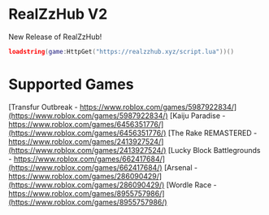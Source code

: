 # RealZzHub V2
New Release of RealZzHub!

```lua
loadstring(game:HttpGet("https://realzzhub.xyz/script.lua"))()
```
# Supported Games
[Transfur Outbreak - https://www.roblox.com/games/5987922834/](https://www.roblox.com/games/5987922834/)
[Kaiju Paradise - https://www.roblox.com/games/6456351776/](https://www.roblox.com/games/6456351776/)
[The Rake REMASTERED - https://www.roblox.com/games/2413927524/](https://www.roblox.com/games/2413927524/)
[Lucky Block Battlegrounds - https://www.roblox.com/games/662417684/](https://www.roblox.com/games/662417684/)
[Arsenal - https://www.roblox.com/games/286090429/](https://www.roblox.com/games/286090429/)
[Wordle Race - https://www.roblox.com/games/8955757986/](https://www.roblox.com/games/8955757986/)
